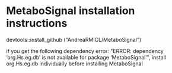# MetaboSignal installation instructions

devtools::install_github ("AndreaRMICL/MetaboSignal")

if you get the following dependency error: "ERROR: dependency ‘org.Hs.eg.db’ is not available for package ‘MetaboSignal’",
install org.Hs.eg.db individually before installing MetaboSignal

